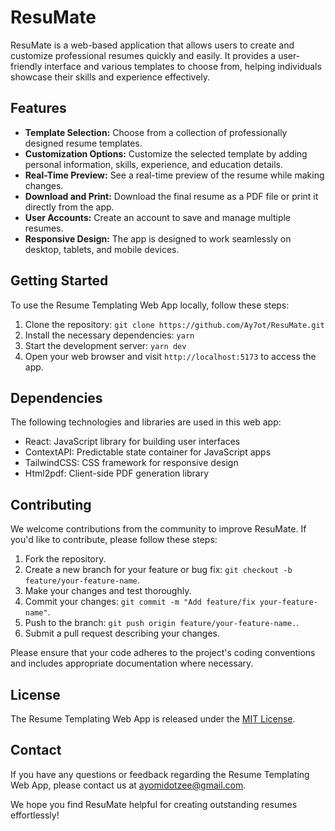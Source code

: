 # ResuMate

ResuMate is a web-based application that allows users to create and customize professional resumes quickly and easily. It provides a user-friendly interface and various templates to choose from, helping individuals showcase their skills and experience effectively.

## Features

- **Template Selection:** Choose from a collection of professionally designed resume templates.
- **Customization Options:** Customize the selected template by adding personal information, skills, experience, and education details.
- **Real-Time Preview:** See a real-time preview of the resume while making changes.
- **Download and Print:** Download the final resume as a PDF file or print it directly from the app.
- **User Accounts:** Create an account to save and manage multiple resumes.
- **Responsive Design:** The app is designed to work seamlessly on desktop, tablets, and mobile devices.

## Getting Started

To use the Resume Templating Web App locally, follow these steps:

1. Clone the repository: `git clone https://github.com/Ay7ot/ResuMate.git`
2. Install the necessary dependencies: `yarn`
3. Start the development server: `yarn dev`
4. Open your web browser and visit `http://localhost:5173` to access the app.

## Dependencies

The following technologies and libraries are used in this web app:

- React: JavaScript library for building user interfaces
- ContextAPI: Predictable state container for JavaScript apps
- TailwindCSS: CSS framework for responsive design
- Html2pdf: Client-side PDF generation library

## Contributing

We welcome contributions from the community to improve ResuMate. If you'd like to contribute, please follow these steps:

1. Fork the repository.
2. Create a new branch for your feature or bug fix: `git checkout -b feature/your-feature-name`.
3. Make your changes and test thoroughly.
4. Commit your changes: `git commit -m "Add feature/fix your-feature-name"`.
5. Push to the branch: `git push origin feature/your-feature-name.`.
6. Submit a pull request describing your changes.

Please ensure that your code adheres to the project's coding conventions and includes appropriate documentation where necessary.

## License

The Resume Templating Web App is released under the [MIT License](https://opensource.org/licenses/MIT).

## Contact

If you have any questions or feedback regarding the Resume Templating Web App, please contact us at [ayomidotzee@gmail.com](mailto:ayomidotzee@gmail.com).

We hope you find ResuMate helpful for creating outstanding resumes effortlessly!
